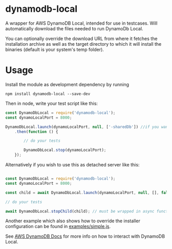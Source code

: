 # dynamodb-local

A wrapper for AWS DynamoDB Local, intended for use in testcases.
Will automatically download the files needed to run DynamoDb Local.

You can optionally override the download URL from where it fetches the installation archive
as well as the target directory to which it will install the binaries (default is your system's temp folder).


# Usage

Install the module as development dependency by running

`npm install dynamodb-local --save-dev`

Then in node, write your test script like this:

```javascript
const DynamoDbLocal = require('dynamodb-local');
const dynamoLocalPort = 8000;

DynamoDbLocal.launch(dynamoLocalPort, null, ['-sharedDb']) //if you want to share with Javascript Shell
    .then(function () {

        // do your tests

        DynamoDbLocal.stop(dynamoLocalPort);
    });
```

Alternatively if you wish to use this as detached server like this:

```javascript

const DynamoDbLocal = require('dynamodb-local');
const dynamoLocalPort = 8000;

const child = await DynamoDbLocal.launch(dynamoLocalPort, null, [], false, true); // must be wrapped in async function

// do your tests

await DynamoDbLocal.stopChild(child); // must be wrapped in async function

```

Another example which also shows how to override the installer configuration can be found in
[examples/simple.js](examples/simple.js).

See [AWS DynamoDB Docs](http://docs.aws.amazon.com/amazondynamodb/latest/developerguide/Tools.DynamoDBLocal.html)
for more info on how to interact with DynamoDB Local.
